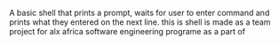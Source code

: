 A basic shell that prints a prompt, waits for user to enter command and prints what they entered on the next line.
this is shell is made as a team project for alx africa software engineering programe as a part of
